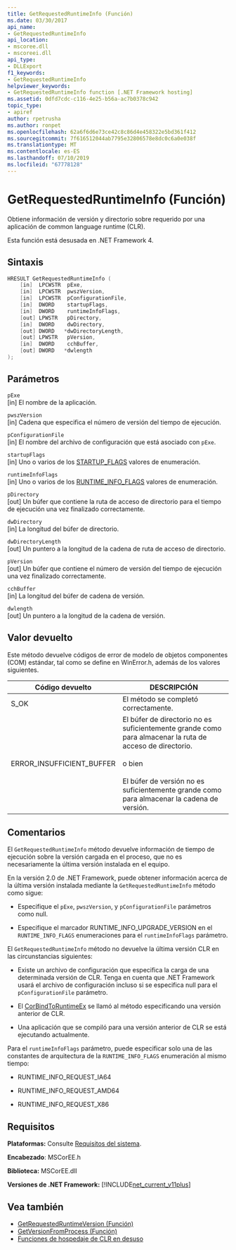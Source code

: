 ```yaml
---
title: GetRequestedRuntimeInfo (Función)
ms.date: 03/30/2017
api_name:
- GetRequestedRuntimeInfo
api_location:
- mscoree.dll
- mscoreei.dll
api_type:
- DLLExport
f1_keywords:
- GetRequestedRuntimeInfo
helpviewer_keywords:
- GetRequestedRuntimeInfo function [.NET Framework hosting]
ms.assetid: 0dfd7cdc-c116-4e25-b56a-ac7b0378c942
topic_type:
- apiref
author: rpetrusha
ms.author: ronpet
ms.openlocfilehash: 62a6f6d6e73ce42c8c86d4e458322e5bd361f412
ms.sourcegitcommit: 7f616512044ab7795e32806578e8dc0c6a0e038f
ms.translationtype: MT
ms.contentlocale: es-ES
ms.lasthandoff: 07/10/2019
ms.locfileid: "67778128"
---
```

# <a name="getrequestedruntimeinfo-function"></a>GetRequestedRuntimeInfo (Función)
Obtiene información de versión y directorio sobre requerido por una aplicación de common language runtime (CLR).  
  
 Esta función está desusada en .NET Framework 4.  
  
## <a name="syntax"></a>Sintaxis  
  
```cpp  
HRESULT GetRequestedRuntimeInfo (  
    [in]  LPCWSTR  pExe,   
    [in]  LPCWSTR  pwszVersion,   
    [in]  LPCWSTR  pConfigurationFile,   
    [in]  DWORD    startupFlags,   
    [in]  DWORD    runtimeInfoFlags,   
    [out] LPWSTR   pDirectory,   
    [in]  DWORD    dwDirectory,   
    [out] DWORD   *dwDirectoryLength,   
    [out] LPWSTR   pVersion,   
    [in]  DWORD    cchBuffer,   
    [out] DWORD   *dwlength  
);  
```  
  
## <a name="parameters"></a>Parámetros  
 `pExe`  
 [in] El nombre de la aplicación.  
  
 `pwszVersion`  
 [in] Cadena que especifica el número de versión del tiempo de ejecución.  
  
 `pConfigurationFile`  
 [in] El nombre del archivo de configuración que está asociado con `pExe`.  
  
 `startupFlags`  
 [in] Uno o varios de los [STARTUP_FLAGS](../../../../docs/framework/unmanaged-api/hosting/startup-flags-enumeration.md) valores de enumeración.  
  
 `runtimeInfoFlags`  
 [in] Uno o varios de los [RUNTIME_INFO_FLAGS](../../../../docs/framework/unmanaged-api/hosting/runtime-info-flags-enumeration.md) valores de enumeración.  
  
 `pDirectory`  
 [out] Un búfer que contiene la ruta de acceso de directorio para el tiempo de ejecución una vez finalizado correctamente.  
  
 `dwDirectory`  
 [in] La longitud del búfer de directorio.  
  
 `dwDirectoryLength`  
 [out] Un puntero a la longitud de la cadena de ruta de acceso de directorio.  
  
 `pVersion`  
 [out] Un búfer que contiene el número de versión del tiempo de ejecución una vez finalizado correctamente.  
  
 `cchBuffer`  
 [in] La longitud del búfer de cadena de versión.  
  
 `dwlength`  
 [out] Un puntero a la longitud de la cadena de versión.  
  
## <a name="return-value"></a>Valor devuelto  
 Este método devuelve códigos de error de modelo de objetos componentes (COM) estándar, tal como se define en WinError.h, además de los valores siguientes.  
  
|Código devuelto|DESCRIPCIÓN|  
|-----------------|-----------------|  
|S_OK|El método se completó correctamente.|  
|ERROR_INSUFFICIENT_BUFFER|El búfer de directorio no es suficientemente grande como para almacenar la ruta de acceso de directorio.<br /><br /> o bien<br /><br /> El búfer de versión no es suficientemente grande como para almacenar la cadena de versión.|  
  
## <a name="remarks"></a>Comentarios  
 El `GetRequestedRuntimeInfo` método devuelve información de tiempo de ejecución sobre la versión cargada en el proceso, que no es necesariamente la última versión instalada en el equipo.  
  
 En la versión 2.0 de .NET Framework, puede obtener información acerca de la última versión instalada mediante la `GetRequestedRuntimeInfo` método como sigue:  
  
- Especifique el `pExe`, `pwszVersion`, y `pConfigurationFile` parámetros como null.  
  
- Especifique el marcador RUNTIME_INFO_UPGRADE_VERSION en el `RUNTIME_INFO_FLAGS` enumeraciones para el `runtimeInfoFlags` parámetro.  
  
 El `GetRequestedRuntimeInfo` método no devuelve la última versión CLR en las circunstancias siguientes:  
  
- Existe un archivo de configuración que especifica la carga de una determinada versión de CLR. Tenga en cuenta que .NET Framework usará el archivo de configuración incluso si se especifica null para el `pConfigurationFile` parámetro.  
  
- El [CorBindToRuntimeEx](../../../../docs/framework/unmanaged-api/hosting/corbindtoruntimeex-function.md) se llamó al método especificando una versión anterior de CLR.  
  
- Una aplicación que se compiló para una versión anterior de CLR se está ejecutando actualmente.  
  
 Para el `runtimeInfoFlags` parámetro, puede especificar solo una de las constantes de arquitectura de la `RUNTIME_INFO_FLAGS` enumeración al mismo tiempo:  
  
- RUNTIME_INFO_REQUEST_IA64  
  
- RUNTIME_INFO_REQUEST_AMD64  
  
- RUNTIME_INFO_REQUEST_X86  
  
## <a name="requirements"></a>Requisitos  
 **Plataformas:** Consulte [Requisitos del sistema](../../../../docs/framework/get-started/system-requirements.md).  
  
 **Encabezado**: MSCorEE.h  
  
 **Biblioteca:** MSCorEE.dll  
  
 **Versiones de .NET Framework:** [!INCLUDE[net_current_v11plus](../../../../includes/net-current-v11plus-md.md)]  
  
## <a name="see-also"></a>Vea también

- [GetRequestedRuntimeVersion (Función)](../../../../docs/framework/unmanaged-api/hosting/getrequestedruntimeversion-function.md)
- [GetVersionFromProcess (Función)](../../../../docs/framework/unmanaged-api/hosting/getversionfromprocess-function.md)
- [Funciones de hospedaje de CLR en desuso](../../../../docs/framework/unmanaged-api/hosting/deprecated-clr-hosting-functions.md)
